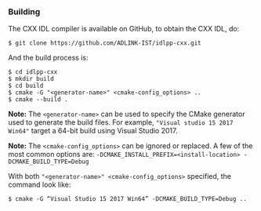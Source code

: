 ### Building

The CXX IDL compiler is available on GitHub, to obtain the CXX IDL, do:

```
$ git clone https://github.com/ADLINK-IST/idlpp-cxx.git
```

And the build process is:

```
$ cd idlpp-cxx
$ mkdir build
$ cd build
$ cmake -G "<generator-name>" <cmake-config_options> ..
$ cmake --build .
```

**Note:** The `<generator-name>` can be used to specify the CMake generator used to generate the build files. For example, `"Visual studio 15 2017 Win64"` target a 64-bit build using Visual Studio 2017.

**Note:** The `<cmake-config_options>` can be ignored or replaced. A few of the most common options are: `-DCMAKE_INSTALL_PREFIX=<install-location> -DCMAKE_BUILD_TYPE=Debug`


With both `"<generator-name>" <cmake-config_options>` specified, the command look like:

```
$ cmake -G “Visual Studio 15 2017 Win64” -DCMAKE_BUILD_TYPE=Debug ..
```